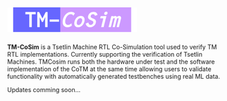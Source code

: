 # <div><img src="images/banner.png" width=300/></div>

**TM-CoSim** is a Tsetlin Machine RTL Co-Simulation tool used to verify TM RTL implementations. Currently supporting the verification of Tsetlin Machines. TMCosim runs both the hardware under test and the software implementation of the CoTM at the same time allowing users to validate functionality with automatically generated testbenches using real ML data. 

Updates comming soon...
